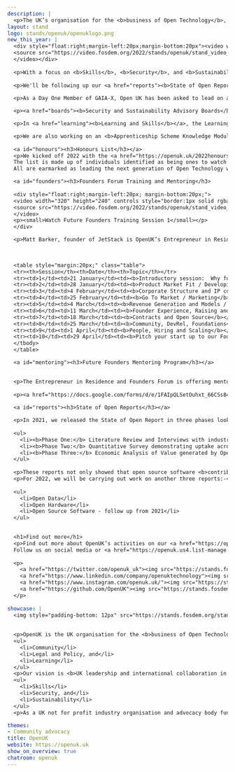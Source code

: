 ```yaml
---
description: | 
  <p>The UK’s organisation for the <b>business of Open Technology</b>, being <b>open source software, open hardware and open data</b>. OpenUK is led by CEO Amanda Brock with a pro bono Board, Leadership team, Ambassadors and various work groups and committees.</p>
layout: stand
logo: stands/openuk/openuklogo.png
new_this_year: | 
  <div style="float:right;margin-left:20px;margin-bottom:20px"><video width="320" height="240" controls style="border:1px solid rgba(0,0,0,.125)">
  <source src="https://video.fosdem.org/2022/stands/openuk/stand_video_openuk_video1.mp4" type="video/mp4">
  </video></div>
  
  <p>With a focus on <b>Skills</b>, <b>Security</b>, and <b>Sustainability</b>, we started 2022 by celebrating the <a href="#honours"><b>New Year’s Honours List</b></a> and launching the ten <a href="#founders"><b>Future Founders Training Sessions</b></a> set up by Matt Barker our Entrepreneur in Residence, and the Founders Forum.  The training sessions are ongoing with the next session happening at <b>12 noon GMT 25th February</b>.  We are also offering a <a href="mentoring"><b>Mentoring Program</b></a> to a small group of UK based individuals.</p>
  
  <p>We'll be following up our <a href="reports"><b>State of Open Reports</b></a> from last year with another three reports.</p>
  
  <p>As a Day One Member of GAIA-X, Open UK has been asked to lead on a possible UK hub. There will be an introductory session on this on <b>9 February, 2.30pm-4.00pm GMT</b>. All are welcome.  If interested in attending, please contact <a href="mailto:admin@openuk.uk">admin@openuk.uk</a>.</p>

  <p><a href="boards"><b>Security and Sustainability Advisory Boards</b></a> are being created and we welcome involvement from those interested in these areas.  We’re already planning our second <a href="sustainability"><b>Open Technology for Sustainability Day</b></a> and the Third Edition of the <a href="awards"><b>OpenUK Awards</b></a> happening later this year.</p>  

  <p>In <a href="learning"><b>Learning and Skills</b></a>, the Learning Team is growing, continuing to develop the Kids Camp with a further OpenUK digital glove inspired by MiMu give away and competition.</p>

  <p>We are also working on an <b>Apprenticeship Scheme Knowledge Module</b> and <b>University Modules</b> for engineering, business and legal and regulatory students.</p> 
  
  <a id="honours"><h3>Honours List</h3></a>
  <p>We kicked off 2022 with the <a href="https://openuk.uk/2022honourslist/"><b>OpenUK New Year’s Honours List</b> </a>celebrating future generations of Open Technologists. 
  The list is made up of individuals identified as being ones to watch in the UK in Open Source Software, Open Hardware and Open Data. 
  All are earmarked as leading the next generation of Open Technology whether through social media, their jobs, community contributions, policy or in education.</p>

  <a id="founders"><h3>Founders Forum Training and Mentoring</h3>
  
  <div style="float:right;margin-left:20px; margin-bottom:20px;">
  <video width="320" height="240" controls style="border:1px solid rgba(0,0,0,.125)">
  <source src="https://video.fosdem.org/2022/stands/openuk/stand_video_openuk_video2.mp4" type="video/mp4">
  </video>
  <p><small>Watch Future Founders Training Session 1</small></p>
  </div>

  <p>Matt Barker, founder of JetStack is OpenUK’s Entrepreneur in Residence leading our Founders Forum. As a result of their <a href="https://openuk.uk/wp-content/uploads/2021/11/founders_forum_report.pdf"><b>initial findings report</b></a>, OpenUK Founders Forum Training Program has been set up for anyone developing skills in open technology and business. 10 weekly sessions taking place digitally on Fridays at noon led by the Founders Forum and Legal Group, people with experience at the coal face of Open Tech.</p><p>Whilst the sessions have started, it’s <a href="https://openuk.uk/foundersforum/"><b>not too late to get involved</b></a> and you can <a href="https://openuk.uk/foundersforum/#ffvideos"><b>watch videos of past sessions</b></a>.</p>  
    
  

  <table style="margin:20px;" class="table">
  <tr><th>Session</th><th>Date</th><th>Topic</th></tr>
  <tr><td>1</td><td>21 January</td><td><b>Introductory session:  Why found an Open Source Business?</b></td></tr>
  <tr><td>2</td><td>28 January</td><td><b>Product Market Fit / Developing a Product</b></td></tr>
  <tr><td>3</td><td>4 February</td><td><b>Corporate Structure and IP considerations for Open Tech businesses, Open Source Licensing</b></td></tr>
  <tr><td>4</td><td>25 February</td><td><b>Go To Market / Marketing</b></td></tr>
  <tr><td>5</td><td>4 March</td><td><b>Revenue Generation and Models / Pricing and Packaging</b></td></tr>
  <tr><td>6</td><td>11 March</td><td><b>Founder Experience, Raising and Runway</b></td></tr>
  <tr><td>7</td><td>18 March</td><td><b>Contracts and Open Source</b></td></tr>
  <tr><td>8</td><td>25 March</td><td><b>Community, DevRel, Foundations</b></td></tr>
  <tr><td>9</td><td>1 April</td><td><b>People, Hiring and Scaling</b></td></tr>
  <tr><td>10</td><td>29 April</td><td><b>Pitch your start up to our Founder Forum Founders</b></td></tr>
  </tbody>
  </table>

  <a id="mentoring"><h3>Future Founders Mentoring Program</h3></a>

  
  <p>The Entrepreneur in Residence and Founders Forum is offering mentoring to a small group of UK based individuals. Interested Founders or potential Founders will be selected from applications received with mentees matched with our team for one to one mentoring sessions and to offer support for the evolution of an ever stronger UK Open Technology business ecosystem.</p>
  
  <p><a href="https://docs.google.com/forms/d/e/1FAIpQLSetOuhxt_66CSs84WsW989BuCShKZp0vYzED8Q3mYjhZcqbyA/viewform"><b>Apply here for mentoring</b></a></p>
  
  <a id="reports"><h3>State of Open Reports</h3></a>

  <p>In 2021, we released the State of Open Report in three phases looking at open source software in the UK:-</p>
  
  <ul>
    <li><b>Phase One:</b> Literature Review and Interviews with industry leaders</li>
    <li><b>Phase Two:</b> Quantitative Survey demonstrating uptake across business</li>
    <li><b>Phase Three:</b> Economic Analysis of Value generated by Open Source</li>
  </ul>
  
  <p>These reports not only showed that open source software <b>contributed up to £43.15bn to UK GDP</b>, it also highlighted some great use cases including <b>Starling in Phase Two</b> and the <b>energy sector in Phase Three</b>.  We also conducted a survey and the results are in Phase Two. All three reports can be <a href="https://openuk.uk/stateofopen/"><b>read here</b></a>.</p>
  <p>For 2022, we will be carrying out work on another three reports:-</p>
  
  <ul>
    <li>Open Data</li>
    <li>Open Hardware</li>
    <li>Open Source Software - follow up from 2021</li>
  </ul>

  
  <h1>Find out more</h1>
  <p>Find out more about OpenUK’s activities on our <a href="https://openuk.uk"><b>web site</b></a>.
  Follow us on social media or <a href="https://openuk.us4.list-manage.com/subscribe?u=9d6308e45152bb731122903de&id=34b8a50cce"><b>join our newsletter</b></a> for updates.   </p>
  
  <p>
    <a href="https://twitter.com/openuk_uk"><img src="https://stands.fosdem.org/stands/openuk/Twitter.png" width=64 style="padding-right: 10px"></a> 
    <a href="https://www.linkedin.com/company/openuktechnology"><img src="https://stands.fosdem.org/stands/openuk/LinkedIn.png" width=64  style="padding-right: 10px"></a> 
    <a href="https://www.instagram.com/openuk.uk/"><img src="https://stands.fosdem.org/stands/openuk/Insta.png" width=64  style="padding-right: 10px"></a> 
    <a href="https://github.com/OpenUK"><img src="https://stands.fosdem.org/stands/openuk/GitHub.png" width=64  style="padding-right: 10px"></a>
  </p>
  
showcase: |
  <img style="padding-bottom: 12px" src="https://stands.fosdem.org/stands/openuk/logo.png" width="25%" class="center"/>
  
  
  <p>OpenUK is the UK organisation for the <b>business of Open Technology</b> delivering our activities through 3 pillars:</p>
  <ul>
    <li>Community</li>
    <li>Legal and Policy, and</li>
    <li>Learning</li>
  </ul>
  <p>Our vision is <b>UK leadership and international collaboration in Open Technology</b> and our 2022 focus will be on:</p>
  <ul>
    <li>Skills</li>
    <li>Security, and</li>
    <li>Sustainability</li>
  </ul>
  <p>As a UK not for profit industry organisation and advocacy body funded by partner donation and sponsorship. Join us as an <a href="https://openuk.uk/ambassadors/">Ambassador</a>, <a href="https://openuk.uk/become-a-supporter/">support us</a>, or participate in our activities for free. All are welcome.</p>

themes:
- Community advocacy
title: OpenUK
website: https://openuk.uk
show_on_overview: true
chatroom: openuk
---
```

